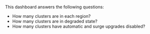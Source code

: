 This dashboard answers the following questions:

- How many clusters are in each region?
- How many clusters are in degraded state?
- How many clusters have automatic and surge upgrades disabled?
